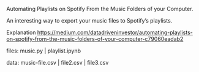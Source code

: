Automating Playlists on Spotify From the Music Folders of your Computer.

An interesting way to export your music files to Spotify’s playlists.

Explanation https://medium.com/datadriveninvestor/automating-playlists-on-spotify-from-the-music-folders-of-your-computer-c79060eadab2

files: music.py | playlist.ipynb

data: music-file.csv | file2.csv | file3.csv 
